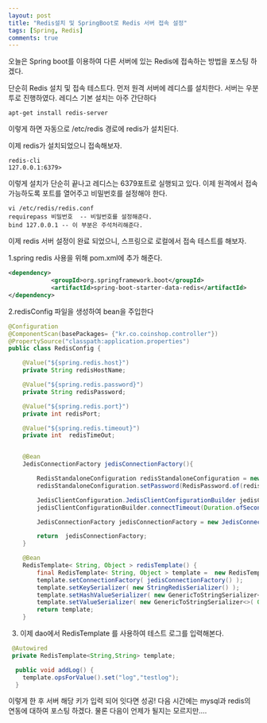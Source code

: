 ```yaml
---
layout: post
title: "Redis설치 및 SpringBoot로 Redis 서버 접속 설정"
tags: [Spring, Redis]
comments: true
---
```


오늘은 Spring boot를 이용하여 다른 서버에 있는 Redis에 접속하는 방법을 포스팅 하겠다.

단순히 Redis 설치 및 접속 테스트다. 먼저 원격 서버에 레디스를 설치한다.
서버는 우분투로 진행하였다. 레디스 기본 설치는 아주 간단하다


```shell
apt-get install redis-server
```
이렇게 하면 자동으로 /etc/redis 경로에 redis가 설치된다.

이제 redis가 설치되었으니 접속해보자.
```shell
redis-cli
127.0.0.1:6379>
```
이렇게 설치가 단순히 끝나고 레디스는 6379포트로 실행되고 있다.
이제 원격에서 접속 가능하도록 포트를 열어주고 비밀번호를 설정해야 한다.

```shell
vi /etc/redis/redis.conf
requirepass 비밀번호  -- 비밀번호를 설정해준다.
bind 127.0.0.1 -- 이 부분은 주석처리해준다.
```

이제 redis 서버 설정이 완료 되었으니, 스프링으로 로컬에서 접속 테스트를 해보자.

1.spring redis 사용을 위해 pom.xml에 추가 해준다.
```xml
<dependency>
            <groupId>org.springframework.boot</groupId>
            <artifactId>spring-boot-starter-data-redis</artifactId>
</dependency>
```

2.redisConfig 파일을 생성하여 bean을 주입한다
```java
@Configuration
@ComponentScan(basePackages= {"kr.co.coinshop.controller"})
@PropertySource("classpath:application.properties")
public class RedisConfig {

    @Value("${spring.redis.host}")
    private String redisHostName;

    @Value("${spring.redis.password}")
    private String redisPassword;

    @Value("${spring.redis.port}")
    private int redisPort;

    @Value("${spring.redis.timeout}")
    private int  redisTimeOut;


    @Bean
    JedisConnectionFactory jedisConnectionFactory(){

        RedisStandaloneConfiguration redisStandaloneConfiguration = new RedisStandaloneConfiguration(redisHostName,redisPort);
        redisStandaloneConfiguration.setPassword(RedisPassword.of(redisPassword));

        JedisClientConfiguration.JedisClientConfigurationBuilder jedisClientConfigurationBuilder = JedisClientConfiguration.builder();
        jedisClientConfigurationBuilder.connectTimeout(Duration.ofSeconds(redisTimeOut));

        JedisConnectionFactory jedisConnectionFactory = new JedisConnectionFactory(redisStandaloneConfiguration, jedisClientConfigurationBuilder.build());

        return  jedisConnectionFactory;
    }

    @Bean
    RedisTemplate< String, Object > redisTemplate() {
        final RedisTemplate< String, Object > template =  new RedisTemplate<>();
        template.setConnectionFactory( jedisConnectionFactory() );
        template.setKeySerializer( new StringRedisSerializer() );
        template.setHashValueSerializer( new GenericToStringSerializer<>( Object.class ) );
        template.setValueSerializer( new GenericToStringSerializer<>( Object.class ) );
        return template;
    }

```

3. 이제 dao에서 RedisTemplate 를 사용하여 테스트 로그를 입력해본다.
```java
 @Autowired
 private RedisTemplate<String,String> template;

  public void addLog() {
    template.opsForValue().set("log","testlog");
  }
```

이렇게 한 후 서버 해당 키가 입력 되어 잇다면 성공!
다음 시간에는 mysql과 redis의 연동에 대하여 포스팅 하겠다.
물론 다음이 언제가 될지는 모르지만....

